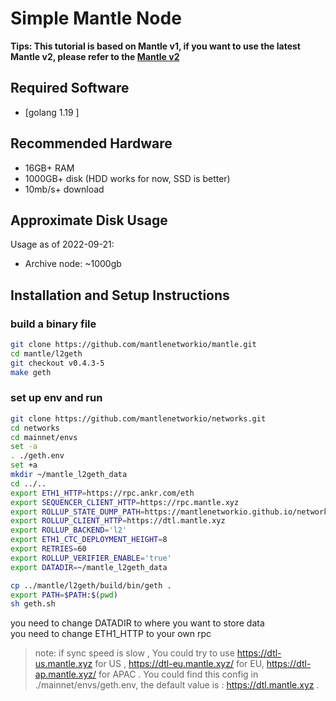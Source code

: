 # Simple Mantle Node

**Tips: This tutorial is based on Mantle v1, if you want to use the latest Mantle v2, please refer to the [Mantle v2](https://github.com/mantlenetworkio/networks/blob/main/run-node-mainnetv2.md)**

## Required Software

- [golang 1.19 ]

## Recommended Hardware

- 16GB+ RAM
- 1000GB+ disk (HDD works for now, SSD is better)
- 10mb/s+ download

## Approximate Disk Usage

Usage as of 2022-09-21:

- Archive node: ~1000gb

## Installation and Setup Instructions

### build a binary file

```sh
git clone https://github.com/mantlenetworkio/mantle.git
cd mantle/l2geth
git checkout v0.4.3-5
make geth

```

### set up env and run

```sh
git clone https://github.com/mantlenetworkio/networks.git
cd networks
cd mainnet/envs
set -a
. ./geth.env
set +a
mkdir ~/mantle_l2geth_data
cd ../..
export ETH1_HTTP=https://rpc.ankr.com/eth
export SEQUENCER_CLIENT_HTTP=https://rpc.mantle.xyz
export ROLLUP_STATE_DUMP_PATH=https://mantlenetworkio.github.io/networks/mainnet/genesis.json
export ROLLUP_CLIENT_HTTP=https://dtl.mantle.xyz
export ROLLUP_BACKEND='l2'
export ETH1_CTC_DEPLOYMENT_HEIGHT=8
export RETRIES=60
export ROLLUP_VERIFIER_ENABLE='true'
export DATADIR=~/mantle_l2geth_data

cp ../mantle/l2geth/build/bin/geth .
export PATH=$PATH:$(pwd)
sh geth.sh
```

you need to change DATADIR to where you want to store data \
you need to change ETH1_HTTP to your own rpc

> note: if sync speed is slow , You could try to use https://dtl-us.mantle.xyz for US , https://dtl-eu.mantle.xyz/ for EU, https://dtl-ap.mantle.xyz/ for APAC . You could find this config in ./mainnet/envs/geth.env, the default value is : https://dtl.mantle.xyz .
